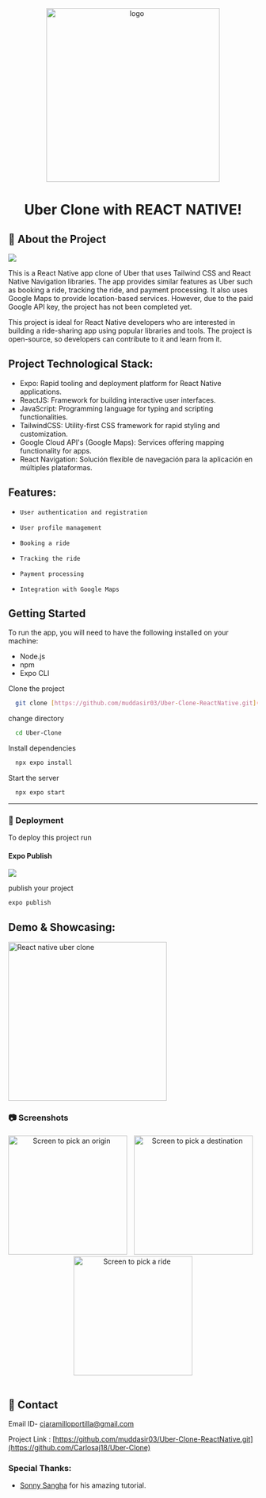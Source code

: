 <div align="center">

  <img src="https://user-images.githubusercontent.com/84333971/233428087-4de1f0a9-4198-441d-a7c6-b26260bae52d.png" alt="logo" width="350" height="auto" />

# Uber Clone with REACT NATIVE!

</div>


## :star2: About the Project

![](https://img.shields.io/badge/Uber-white?style=for-the-badge&logo=Uber&logoColor=black)

This is a React Native app clone of Uber that uses Tailwind CSS and React Native Navigation libraries. The app provides similar features as Uber such as booking a ride, tracking the ride, and payment processing. It also uses Google Maps to provide location-based services. However, due to the paid Google API key, the project has not been completed yet.

This project is ideal for React Native developers who are interested in building a ride-sharing app using popular libraries and tools. The project is open-source, so developers can contribute to it and learn from it.

## Project Technological Stack:
* Expo: Rapid tooling and deployment platform for React Native applications.
* ReactJS: Framework for building interactive user interfaces.
* JavaScript: Programming language for typing and scripting functionalities.
* TailwindCSS: Utility-first CSS framework for rapid styling and customization.
* Google Cloud API's (Google Maps): Services offering mapping functionality for apps.
* React Navigation: Solución flexible de navegación para la aplicación en múltiples plataformas.

## Features:
*     User authentication and registration
*     User profile management
*     Booking a ride
*     Tracking the ride
*     Payment processing
*     Integration with Google Maps

## Getting Started

To run the app, you will need to have the following installed on your machine:

- Node.js
- npm
- Expo CLI

Clone the project

```bash
  git clone [https://github.com/muddasir03/Uber-Clone-ReactNative.git](https://github.com/Carlosaj18/Uber-Clone)
```

change directory

```bash
  cd Uber-Clone
```

Install dependencies

```bash
  npx expo install
```

Start the server

```bash
  npx expo start
```

<hr />

<!-- Deployment -->

### :triangular_flag_on_post: Deployment

To deploy this project run

#### Expo Publish

![](https://img.shields.io/badge/Expo-02569B?style=for-the-badge&logo=Expo&logoColor=white)

publish your project

```
expo publish
```

<!-- About the Project -->
 ## Demo & Showcasing:

<img src="https://raw.githubusercontent.com/emmanuelchucks/react-native-uber-clone/main/assets/screenshots/ezgif-7-2d01dc3b82b1.gif" alt="React native uber clone" width="320px"/>

<!-- Screenshots -->

### :camera: Screenshots

<div style="text-align: center;">
  <!-- Ajustar el tamaño de las imágenes -->
  <div style="margin-top: 20px;">
    <img src="https://raw.githubusercontent.com/emmanuelchucks/react-native-uber-clone/main/assets/screenshots/Screenshot_1634302767.jpg" alt="Screen to pick an origin" style="width: 240px; margin-right: 10px;">
    <img src="https://raw.githubusercontent.com/emmanuelchucks/react-native-uber-clone/main/assets/screenshots/Screenshot_1634302842.jpg" alt="Screen to pick a destination" style="width: 240px; margin-right: 10px;">
    <img src="https://raw.githubusercontent.com/emmanuelchucks/react-native-uber-clone/main/assets/screenshots/Screenshot_1634302884.jpg" alt="Screen to pick a ride" style="width: 240px;">
  </div>
</div>

<br />


## :handshake: Contact

Email ID- cjaramilloportilla@gmail.com

Project Link : [https://github.com/muddasir03/Uber-Clone-ReactNative.git](https://github.com/Carlosaj18/Uber-Clone)


### Special Thanks:
- [Sonny Sangha](https://www.youtube.com/c/SonnySangha) for his amazing tutorial.
